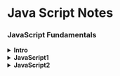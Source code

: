 # Java Script Notes

### JavaScript Fundamentals

<details>
<summary><b>Intro</b></summary>
<br/>

- Web development basics
    - HTML(Nouns) | CSS(Adjectives) | JS(Verbs)
    - Separation of concerns - Every file separated, not in the HTML
- Test with Console
    - Brave or Chrome - `⌘⌥J`
    - Safari - `⌘⌥C`
- JavaScript
    - High-Level - Not complex stuff (memory) worries
    - Object-Oriented - Data based on objects
    - Multi-Paradigm - Use different styles of programming
    - Programming language - Instruct computer to do things
    - ES5, ES6+
        - 1995 - Mocha, first version of JavaScript created in just 10 days
            - A language to create interactive sites
        - 1996
            - It has nothing to do with Java
            - Changes to LiveScript and to JavaScript to attract Java divelopers
            - Microsoft launches IE and copies JavaScript into JScript
        - 1997 - ECMA releases ECMAScript 1 (ES1), the first standar for JavaScript
        - 2009 - ES5 (ECMAScript 5) was released with a lot of new features
        - 2015 - ES6 (ECMAScript 2015) was released (biggest update)
            - Changes to an annual release cycle
    - Don't break the web
        - Older code is still working
        - It's very buggy but still used
    - Development - Use the latest Chrome
    - Production - Transpile and polyfill the code to make it compatible with older browsers
    - ESNext - Future versions

</details>

<details>
<summary><b>JavaScript1</b></summary>
<br/>

- Value - Smallest unit of information
- Variable - Reusable value
    - `let` - Can be changed later
    - `const` - Won't be changed later, cannot be empty
    - `var` - Old way to define variables
    - Never declare a variablewithout really declaring it, it creates a global object and causes troubles
- Camel case is a convention
- Prevent `SyntaxError`
    - Never start a variable with a number 
    - Just use letters, numbers, underscore or dollar
- Conventions
    - Don't use reserved words or `name`
    - Start with lowercase, upper is for classes
    - Check universal constants like `PI`
    - Be descriptive, `firstName` better than `name1`
- Values are objects or primitives
    - Objects
    - Primitives
        - Numbers `5, 5.9`
        - Strings `""`
        - Booleans `true, false`
        - Undefined `empty value`
        - Null `empty value`
        - Symbol `unique and cannot be changed`
        - BigInt `Larger numbers than Number can hold`
        - Dynamic type `you don't have to define the type of value`
    - Type conversion and coercion
        - Check what kind of value you have `typeof`
        - Change between types of values `Number('5')`
        - Some changes are automatic `'Love ' + 5 // 5 becomes a string`
        - Strings automatically transformed into numbers `'5' - '12' - 5`
    - Truthy and falsy values
        - `0, '', undefined, null, NaN` return a falsy value of `false`
        - All other values are truthy and return `true`
        - You can check by ransforming values to booleans:
            - `Boolean(0) // false`
            - `Boolean(1) // true`
- Comments
    - `// Single line`
    - `/* Multiline */`
- Math operators
    - `+` plus (sum of two numbers or concatenate strings)
    - `-` less
    - `/` divide
    - `*` multiply
    - `**` power of
- Assignment operators
    - `=` equal
    - `+=` add value to a variable
    - `-=` substract value to a variable
- Comparison operators
    - `<` less than
    - `>` plus than
    - `<=` less than equal
    - `>=` plus than equal
- Strings and template literals
    - `"String"` `'String'` `` `String` ``
    - Concatenate `'Hi ' + 'dear!'`
    - Template literals `` `I am ${jsValue} years old` ``
- Conditionals:
    - Positive `if (condition) {execution}`
    - Negative `if (!condition) {execution}`
    - Multiple `if (c) {e1} else if (c2) {e2} else {e3}`
- Expressions: poduce a value
    -  `true && false`
- Statements: sentences that translate our order
    - `const str = 'Sentence'`
- Equality operators:
    - Strict operators, without type coercion:
        - `===` equal
        - `!==` not equal
        - `1 === '1' // false`  
    - Strict operators, with type coercion:
        - `==` equal
        - `!=` not equal
         - `1 == '1' // true`
- Boolean logic:
    - `&&` and
    - `||` or
    - `!` not
- Switch:
    - It's an statement so it can`t be inside a function or return
    - `switch(variable){case logic: exec;}`
    - `break;` if you want to break at that step
    - `case logic: case logic: exec;` several cases or
    - `default` like an else statement
- Ternary:
    - It's a expression so it can be inside a function or return
    - `5 ? It's five : 'It's not five'`

</details>

<details>
<summary><b>JavaScript2</b></summary>
<br/>

- Strict mode - Use it always to create safer code
    - Start a file with `'use strict';`
- Functions - piece of code that can be used several times
    - Best way to implement the principle DRY (Don't Repeat Yourself)
    - Define functions
        - `function` reserved word can be used to define a function
            - `function funcName(parameters) {action};` this is a function declaration and it can be used before it's declarated
            - You can also use this reserved word to create an anonymous function (function expression):
                - `const anonymous = function(params) {action}`
        - Arrow functions
            - It doesn't have the `this` keword
            - `parameter => action`
                - it returns explicitally without `return`
            - If it gets complex it needs more structure
                - `const myFunction = (multiple, params) => {multipleLineAction needs return}`
    - Call / run / invoke functions
        - `myFunction(argument);`
        - The parameter is the name used to define the function variables and the argument the actual value used when calling the function
    - `return` returns a value at the end of the function
        - Just the first `return` achieved returns a value
        - Just works inside functions
        - If the function doesn't have a `return` it returns `undefined`
        - If you want to return a list use brackets `[]` if not it will return just the last value
            - `return true, false //false`
            - `return [true, false] //[true, false]`
        - It needs parenthesis if you start the return value in the second line
        ```JavaScript
        return (
            5 + 10
        )
        ```
    - You can use functions inside other functions so you can write cleaner code
        ``` JavaScript
        function func1() {return true};
        function func2() {
            const myTrue = func1();
            return [myTrue, false];
        }
        ```
    - Arrays
        - Declarate an array:
            - Literal:
                - `const nums = [1,2,3,4];`
            - New object:
                - `const nums = new Array(1,2,3,4);`
            - Zero indexed `nums[0] // first element, expression inside, not statement`
            - Length `nums.length // 4`
            - Change array values:
                - `nums[0] = 10; //[10,2,3,4]`
            - This is not a primitive value so even though it's declared as const you can change the values inside the object.
            - If you put an array in another variable and modify it, the value will be modified in both becaus is the same object referenced in another variable, to change this behavior you'll need to copy it in the new variable.
        - Array methods:
            - `.push` add to the end
                - `console.log(arr.push(5)) //5`
            - `.unshift` add to the begining
                - `console.log(arr.unshift(5)) //5`
            - `.pop` remove the last element
                - `console.log(arr.pop()) //Value popped`
            - `.shift` removes the first element
                - `console.log(arr.shift()) //Value popped`
            - `.indexOf` returns the index of the argument
                - `arr.indexOf(value)`
    - Objects
        - Non ordered data structure
        - Declarate an object:
            - Literal `const objName = {key: value, key2: value2};`
            - Acces to a key:
                - Dot notation, member access `objName.key`
                - Bracket notation, computed member access `objName['key']`
                    - Useful when concatenation needed `objName['key'+'2']`
            - Add or modify an entry:
                -  `objName['key'+'2'] = 'new value 2';`
            - Add functions to objects
                ```JavaScript
                const objWithFunc = {
                    firstName: 'John',
                    johnIs: '',
                    myFunc: function(msg) {
                        this.johnIs = `${this.firstName} ${msg}`;
                        return this.johnIs;
                    }
                };
                console.log(objWithFunc.myFunc('is good!')); // Changes johnIs entry
                // console.log(objWithFunc['myFunc']('is good!')); // Another way to use the function
                console.log(objWithFunc.johnIs); // John is good!
                ```
                - Even though you are able to perform the function several times, that's a bad practice because it uses a lot of computing, the best way to do it is to use the function ones to define a value inside the object.

</details>
